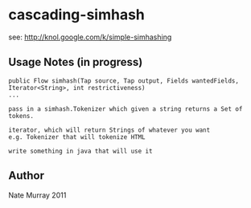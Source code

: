 # cascading-simhash

see: http://knol.google.com/k/simple-simhashing

## Usage Notes (in progress)

    public Flow simhash(Tap source, Tap output, Fields wantedFields,
    Iterator<String>, int restrictiveness)
    ...

    pass in a simhash.Tokenizer which given a string returns a Set of
    tokens. 

    iterator, which will return Strings of whatever you want 
    e.g. Tokenizer that will tokenize HTML

    write something in java that will use it

## Author

Nate Murray 2011

